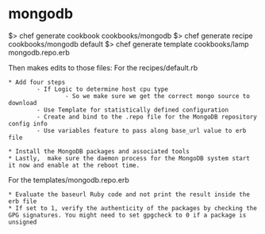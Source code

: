 # mongodb

$> chef generate cookbook cookbooks/mongodb
$> chef generate recipe cookbooks/mongodb  default
$> chef generate template cookbooks/lamp  mongodb.repo.erb

Then makes edits to those files:
For the recipes/default.rb
    
    * Add four steps
            - If Logic to determine host cpu type
                    - So we make sure we get the correct mongo source to download 
            - Use Template for statistically defined configuration
            - Create and bind to the .repo file for the MongoDB repository config info
            - Use variables feature to pass along base_url value to erb file
    
    * Install the MongoDB packages and associated tools
    * Lastly,  make sure the daemon process for the MongoDB system start it now and enable at the reboot time.

For the templates/mongodb.repo.erb
    
    * Evaluate the baseurl Ruby code and not print the result inside the erb file
    * If set to 1, verify the authenticity of the packages by checking the GPG signatures. You might need to set gpgcheck to 0 if a package is unsigned


